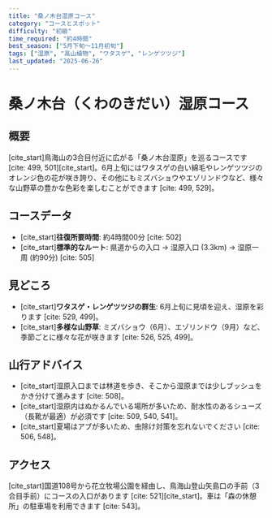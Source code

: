 ```yaml
---
title: "桑ノ木台湿原コース"
category: "コースとスポット"
difficulty: "初級"
time_required: "約4時間"
best_season: ["5月下旬〜11月初旬"]
tags: ["湿原", "高山植物", "ワタスゲ", "レンゲツツジ"]
last_updated: "2025-06-26"
---
```


# 桑ノ木台（くわのきだい）湿原コース

## 概要
[cite_start]鳥海山の3合目付近に広がる「桑ノ木台湿原」を巡るコースです [cite: 499, 501][cite_start]。6月上旬にはワタスゲの白い綿毛やレンゲツツジのオレンジ色の花が咲き誇り、その他にもミズバショウやエゾリンドウなど、様々な山野草の豊かな色彩を楽しむことができます [cite: 499, 529]。

## コースデータ
- [cite_start]**往復所要時間**: 約4時間00分 [cite: 502]
- [cite_start]**標準的なルート**: 県道からの入口 → 湿原入口 (3.3km) → 湿原一周 (約90分) [cite: 505]

## 見どころ
- [cite_start]**ワタスゲ・レンゲツツジの群生**: 6月上旬に見頃を迎え、湿原を彩ります [cite: 529, 499]。
- [cite_start]**多様な山野草**: ミズバショウ（6月）、エゾリンドウ（9月）など、季節ごとに様々な花が咲きます [cite: 526, 525, 499]。

## 山行アドバイス
- [cite_start]湿原入口までは林道を歩き、そこから湿原までは少しブッシュをかき分けて進みます [cite: 508]。
- [cite_start]湿原内はぬかるんでいる場所が多いため、耐水性のあるシューズ（長靴が最適）が必須です [cite: 509, 540, 541]。
- [cite_start]夏場はアブが多いため、虫除け対策を忘れないでください [cite: 506, 548]。

## アクセス
[cite_start]国道108号から花立牧場公園を経由し、鳥海山登山矢島口の手前（3合目手前）にコースの入口があります [cite: 521][cite_start]。車は「森の休憩所」の駐車場を利用できます [cite: 543]。